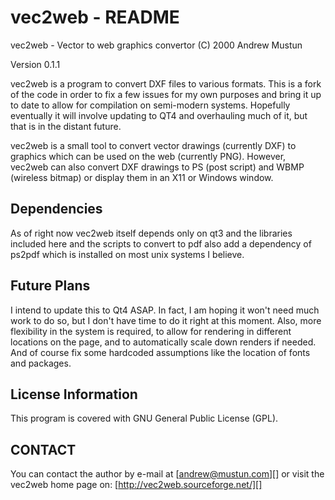 # vec2web - README

vec2web - Vector to web graphics convertor (C) 2000 Andrew Mustun

Version 0.1.1

vec2web is a program to convert DXF files to various formats.  This is a fork
of the code in order to fix a few issues for my own purposes and bring it up
to date to allow for compilation on semi-modern systems.  Hopefully eventually
it will involve updating to QT4 and overhauling much of it, but that is in the
distant future.

vec2web is a small tool to convert vector drawings (currently DXF) to graphics
which can be used on the web (currently PNG). However,  vec2web can also
convert DXF drawings to PS (post script) and WBMP (wireless bitmap) or display
them in an X11 or Windows window.

## Dependencies

As of right now vec2web itself depends only on qt3 and the libraries included
here and the scripts to convert to pdf also add a dependency of ps2pdf which
is installed on most unix systems I believe.

## Future Plans

I intend to update this to Qt4 ASAP. In fact, I am hoping it won't need much
work to do so, but I don't have time to do it right at this moment. Also, more
flexibility in the system is required, to allow for rendering in different
locations on the page, and to automatically scale down renders if needed.  And
of course fix some hardcoded assumptions like the location of fonts and
packages.


## License Information
This program is covered with GNU General Public License (GPL).


## CONTACT

You can contact the author by e-mail at [andrew@mustun.com][] or visit the vec2web home page on: [http://vec2web.sourceforge.net/][]
